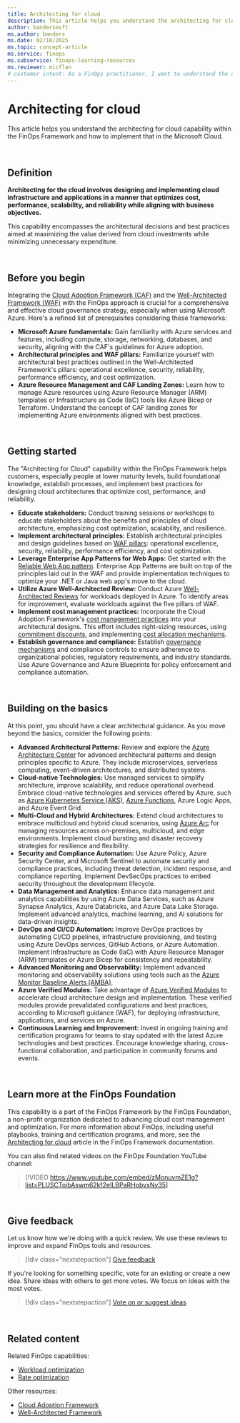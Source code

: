 ```yaml
---
title: Architecting for cloud
description: This article helps you understand the architecting for cloud capability within the FinOps Framework and how to implement that in the Microsoft Cloud.
author: bandersmsft
ms.author: banders
ms.date: 02/18/2025
ms.topic: concept-article
ms.service: finops
ms.subservice: finops-learning-resources
ms.reviewer: micflan
# customer intent: As a FinOps practitioner, I want to understand the architecting for cloud capability so that I can implement that in the Microsoft cloud.
---
```


<!-- markdownlint-disable-next-line MD025 -->
# Architecting for cloud

This article helps you understand the architecting for cloud capability within the FinOps Framework and how to implement that in the Microsoft Cloud.

<br>

## Definition

**Architecting for the cloud involves designing and implementing cloud infrastructure and applications in a manner that optimizes cost, performance, scalability, and reliability while aligning with business objectives.**

This capability encompasses the architectural decisions and best practices aimed at maximizing the value derived from cloud investments while minimizing unnecessary expenditure.

<br>

## Before you begin

Integrating the [Cloud Adoption Framework (CAF)](/azure/cloud-adoption-framework) and the [Well-Architected Framework (WAF)](/azure/well-architected/pillars) with the FinOps approach is crucial for a comprehensive and effective cloud governance strategy, especially when using Microsoft Azure. Here's a refined list of prerequisites considering these frameworks:

- **Microsoft Azure fundamentals:** Gain familiarity with Azure services and features, including compute, storage, networking, databases, and security, aligning with the CAF's guidelines for Azure adoption.
- **Architectural principles and WAF pillars:** Familiarize yourself with architectural best practices outlined in the Well-Architected Framework's pillars: operational excellence, security, reliability, performance efficiency, and cost optimization.
- **Azure Resource Management and CAF Landing Zones:** Learn how to manage Azure resources using Azure Resource Manager (ARM) templates or Infrastructure as Code (IaC) tools like Azure Bicep or Terraform. Understand the concept of CAF landing zones for implementing Azure environments aligned with best practices.

<br>

## Getting started

The "Architecting for Cloud" capability within the FinOps Framework helps customers, especially people at lower maturity levels, build foundational knowledge, establish processes, and implement best practices for designing cloud architectures that optimize cost, performance, and reliability.

- **Educate stakeholders:** Conduct training sessions or workshops to educate stakeholders about the benefits and principles of cloud architecture, emphasizing cost optimization, scalability, and resilience.
- **Implement architectural principles:** Establish architectural principles and design guidelines based on [WAF pillars](/azure/well-architected/workloads): operational excellence, security, reliability, performance efficiency, and cost optimization.
- **Leverage Enterprise App Patterns for Web Apps:** Get started with the [Reliable Web App pattern](/azure/architecture/web-apps/guides/enterprise-app-patterns/overview). Enterprise App Patterns are built on top of the principles laid out in the WAF and provide implementation techniques to optimize your .NET or Java web app's move to the cloud.
- **Utilize Azure Well-Architected Review:** Conduct Azure [Well-Architected Reviews](/assessments/azure-architecture-review/) for workloads deployed in Azure. To identify areas for improvement, evaluate workloads against the five pillars of WAF.
- **Implement cost management practices:** Incorporate the Cloud Adoption Framework's [cost management practices](/azure/cloud-adoption-framework/get-started/manage-costs) into your architectural designs. This effort includes right-sizing resources, using [commitment discounts](./rates.md), and implementing [cost allocation mechanisms](../understand/allocation.md).
- **Establish governance and compliance:** Establish [governance mechanisms](/azure/cloud-adoption-framework/govern/monitor-cloud-governance) and compliance controls to ensure adherence to organizational policies, regulatory requirements, and industry standards. Use Azure Governance and Azure Blueprints for policy enforcement and compliance automation.

<br>

## Building on the basics

At this point, you should have a clear architectural guidance. As you move beyond the basics, consider the following points:

- **Advanced Architectural Patterns:** Review and explore the [Azure Architecture Center](/azure/architecture/browse/) for advanced architectural patterns and design principles specific to Azure. They include microservices, serverless computing, event-driven architectures, and distributed systems.
- **Cloud-native Technologies:** Use managed services to simplify architecture, improve scalability, and reduce operational overhead. Embrace cloud-native technologies and services offered by Azure, such as [Azure Kubernetes Service (AKS)](/azure/well-architected/service-guides/azure-kubernetes-service), [Azure Functions](/azure/well-architected/service-guides/azure-functions-security), Azure Logic Apps, and Azure Event Grid. 
- **Multi-Cloud and Hybrid Architectures:** Extend cloud architectures to embrace multicloud and hybrid cloud scenarios, using [Azure Arc](/azure/azure-arc/overview) for managing resources across on-premises, multicloud, and edge environments. Implement cloud bursting and disaster recovery strategies for resilience and flexibility.
- **Security and Compliance Automation:**  Use Azure Policy, Azure Security Center, and Microsoft Sentinel to automate security and compliance practices, including threat detection, incident response, and compliance reporting. Implement DevSecOps practices to embed security throughout the development lifecycle.
- **Data Management and Analytics:** Enhance data management and analytics capabilities by using Azure Data Services, such as Azure Synapse Analytics, Azure Databricks, and Azure Data Lake Storage. Implement advanced analytics, machine learning, and AI solutions for data-driven insights.
- **DevOps and CI/CD Automation:** Improve DevOps practices by automating CI/CD pipelines, infrastructure provisioning, and testing using Azure DevOps services, GitHub Actions, or Azure Automation. Implement Infrastructure as Code (IaC) with Azure Resource Manager (ARM) templates or Azure Bicep for consistency and repeatability.
- **Advanced Monitoring and Observability:** Implement advanced monitoring and observability solutions using tools such as the [Azure Monitor Baseline Alerts (AMBA)](https://azure.github.io/azure-monitor-baseline-alerts/welcome/).
- **Azure Verified Modules:** Take advantage of [Azure Verified Modules](https://azure.github.io/Azure-Verified-Modules/) to accelerate cloud architecture design and implementation. These verified modules provide prevalidated configurations and best practices, according to Microsoft guidance (WAF), for deploying infrastructure, applications, and services on Azure.
- **Continuous Learning and Improvement:** Invest in ongoing training and certification programs for teams to stay updated with the latest Azure technologies and best practices. Encourage knowledge sharing, cross-functional collaboration, and participation in community forums and events.

<br>

## Learn more at the FinOps Foundation

This capability is a part of the FinOps Framework by the FinOps Foundation, a non-profit organization dedicated to advancing cloud cost management and optimization. For more information about FinOps, including useful playbooks, training and certification programs, and more, see the [Architecting for cloud](https://www.finops.org/framework/capabilities/architecting-for-cloud/) article in the FinOps Framework documentation.

You can also find related videos on the FinOps Foundation YouTube channel:

> [!VIDEO https://www.youtube.com/embed/zMonuvmZE1g?list=PLUSCToibAswm62kf2eILBPaRHobvxNy35]

<br>

## Give feedback

Let us know how we're doing with a quick review. We use these reviews to improve and expand FinOps tools and resources.

> [!div class="nextstepaction"]
> [Give feedback](https://portal.azure.com/#view/HubsExtension/InProductFeedbackBlade/extensionName/FinOpsToolkit/cesQuestion/How%20easy%20or%20hard%20is%20it%20to%20use%20FinOps%20toolkit%20tools%20and%20resources%3F/cvaQuestion/How%20valuable%20is%20the%20FinOps%20toolkit%3F/surveyId/FTK0.9/bladeName/Guide.Framework/featureName/Capabilities.Optimize.Architecting)

If you're looking for something specific, vote for an existing or create a new idea. Share ideas with others to get more votes. We focus on ideas with the most votes.

> [!div class="nextstepaction"]
> [Vote on or suggest ideas](https://github.com/microsoft/finops-toolkit/issues?q=is%3Aissue+is%3Aopen+sort%3Areactions-%252B1-desc)

<br>

## Related content

Related FinOps capabilities:

- [Workload optimization](./workloads.md)
- [Rate optimization](./rates.md)

Other resources:

- [Cloud Adoption Framework](/azure/cloud-adoption-framework/)
- [Well-Architected Framework](/azure/well-architected/)

<br>
